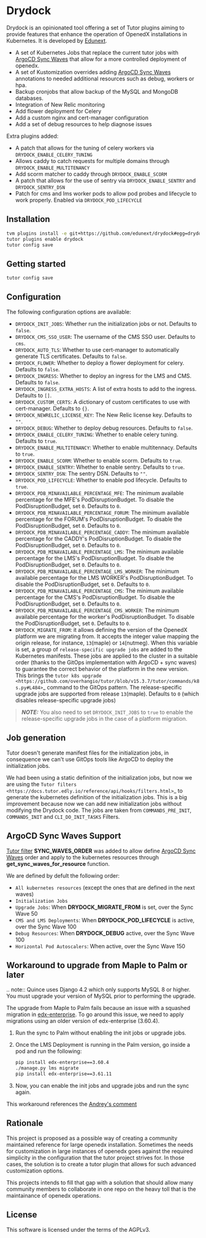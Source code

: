 Drydock
=======

Drydock is an opinionated tool offering a set of Tutor plugins aiming to provide features that enhance the operation of OpenedX installations in Kubernetes. It is developed by [Edunext](https://www.edunext.co/).

- A set of Kubernetes Jobs that replace the current tutor jobs with [ArgoCD Sync Waves](https://argo-cd.readthedocs.io/en/stable/user-guide/sync-waves/) that allow for a more controlled deployment of openedx.
- A set of Kustomization overrides adding [ArgoCD Sync Waves](https://argo-cd.readthedocs.io/en/stable/user-guide/sync-waves/) annotations to needed additional resources such as debug, workers or hpa.
- Backup cronjobs that allow backup of the MySQL and MongoDB databases.
- Integration of New Relic monitoring
- Add flower deployment for Celery
- Add a custom nginx and cert-manager configuration
- Add a set of debug resources to help diagnose issues

Extra plugins added:

- A patch that allows for the tuning of celery workers via `DRYDOCK_ENABLE_CELERY_TUNING`
- Allows caddy to catch requests for multiple domains through `DRYDOCK_ENABLE_MULTITENANCY`
- Add scorm matcher to caddy through `DRYDOCK_ENABLE_SCORM`
- A patch that allows for the use of sentry via `DRYDOCK_ENABLE_SENTRY` and `DRYDOCK_SENTRY_DSN`
- Patch for cms and lms worker pods to allow pod probes and lifecycle to work properly. Enabled via `DRYDOCK_POD_LIFECYCLE`

Installation
------------

``` bash
tvm plugins install -e git+https://github.com/edunext/drydock#egg=drydock
tutor plugins enable drydock
tutor config save
```

Getting started
---------------

``` bash
tutor config save
```

Configuration
-------------

The following configuration options are available:

- `DRYDOCK_INIT_JOBS`: Whether run the initialization jobs or not. Defaults to `false`.
- `DRYDOCK_CMS_SSO_USER`: The username of the CMS SSO user. Defaults to `cms`.
- `DRYDOCK_AUTO_TLS`: Whether to use cert-manager to automatically generate TLS certificates. Defaults to `false`.
- `DRYDOCK_FLOWER`: Whether to deploy a flower deployment for celery. Defaults to `false`.
- `DRYDOCK_INGRESS`: Whether to deploy an ingress for the LMS and CMS. Defaults to `false`.
- `DRYDOCK_INGRESS_EXTRA_HOSTS`: A list of extra hosts to add to the ingress. Defaults to `[]`.
- `DRYDOCK_CUSTOM_CERTS`: A dictionary of custom certificates to use with cert-manager. Defaults to `{}`.
- `DRYDOCK_NEWRELIC_LICENSE_KEY`: The New Relic license key. Defaults to `""`.
- `DRYDOCK_DEBUG`: Whether to deploy debug resources. Defaults to `false`.
- `DRYDOCK_ENABLE_CELERY_TUNING`: Whether to enable celery tuning. Defaults to `true`.
- `DRYDOCK_ENABLE_MULTITENANCY`: Whether to enable multitennacy. Defaults to `true`.
- `DRYDOCK_ENABLE_SCORM`: Whether to enable scorm. Defaults to `true`.
- `DRYDOCK_ENABLE_SENTRY`: Whether to enable sentry. Defaults to `true`.
- `DRYDOCK_SENTRY_DSN`: The sentry DSN. Defaults to `""`.
- `DRYDOCK_POD_LIFECYCLE`: Whether to enable pod lifecycle. Defaults to `true`.
- `DRYDOCK_PDB_MINAVAILABLE_PERCENTAGE_MFE`: The minimum available percentage for the MFE's PodDisruptionBudget. To disable the PodDisruptionBudget, set `0`. Defaults to `0`.
- `DRYDOCK_PDB_MINAVAILABLE_PERCENTAGE_FORUM`: The minimum available percentage for the FORUM's PodDisruptionBudget. To disable the PodDisruptionBudget, set `0`. Defaults to `0`.
- `DRYDOCK_PDB_MINAVAILABLE_PERCENTAGE_CADDY`: The minimum available percentage for the CADDY's PodDisruptionBudget. To disable the PodDisruptionBudget, set `0`. Defaults to `0`.
- `DRYDOCK_PDB_MINAVAILABLE_PERCENTAGE_LMS`: The minimum available percentage for the LMS's PodDisruptionBudget. To disable the PodDisruptionBudget, set `0`. Defaults to `0`.
- `DRYDOCK_PDB_MINAVAILABLE_PERCENTAGE_LMS_WORKER`: The minimum available percentage for the LMS WORKER's PodDisruptionBudget. To disable the PodDisruptionBudget, set `0`. Defaults to `0`.
- `DRYDOCK_PDB_MINAVAILABLE_PERCENTAGE_CMS`: The minimum available percentage for the CMS's PodDisruptionBudget. To disable the PodDisruptionBudget, set `0`. Defaults to `0`.
- `DRYDOCK_PDB_MINAVAILABLE_PERCENTAGE_CMS_WORKER`: The minimum available percentage for the worker's PodDisruptionBudget. To disable the PodDisruptionBudget, set `0`. Defaults to `0`.
- `DRYDOCK_MIGRATE_FROM`: it allows defining the version of the OpenedX platform we are migrating from. It accepts the integer value mapping the origin release, for instance, `13`(maple) or `14`(nutmeg). When this variable is set, a group of `release-specific upgrade jobs` are added to the Kubernetes manifests. These jobs are applied to the cluster in a suitable order (thanks to the GitOps implementation with ArgoCD + sync waves) to guarantee the correct behavior of the platform in the new version. This brings the `tutor k8s upgrade <https://github.com/overhangio/tutor/blob/v15.3.7/tutor/commands/k8s.py#L484>`_ command to the GitOps pattern. The release-specific upgrade jobs are supported from release `13`(maple). Defaults to `0` (which disables release-specific upgrade jobs)

> **_NOTE:_** You also need to set `DRYDOCK_INIT_JOBS` to `true` to enable the release-specific upgrade jobs in the case of a platform migration.

Job generation
--------------

Tutor doesn't generate manifest files for the initialization jobs, in consequence we can't use GitOps tools like ArgoCD to deploy the initialization jobs.

We had been using a static definition of the initialization jobs, but now we are using the `Tutor filters <https://docs.tutor.edly.io/reference/api/hooks/filters.html>`_ to generate the kubernetes definition of the initialization jobs. This is a big improvement because now we can add new initialization jobs without modifying the Drydock code. The jobs are taken from `COMMANDS_PRE_INIT`, `COMMANDS_INIT` and `CLI_DO_INIT_TASKS` Filters.

ArgoCD Sync Waves Support
-----------------------

[Tutor filter](https://docs.tutor.edly.io/reference/api/hooks/filters.html) **SYNC_WAVES_ORDER** was added to allow define [ArgoCD Sync Waves](https://argo-cd.readthedocs.io/en/stable/user-guide/sync-waves/) order and apply to the kubernetes resources through **get_sync_waves_for_resource** function.

We are defined by defult the following order:

- `All kubernetes resources` (except the ones that are defined in the next waves)
- `Initialization Jobs`
- `Upgrade Jobs`: When **DRYDOCK_MIGRATE_FROM** is set, over the Sync Wave 50
- `CMS and LMS Deployments`: When **DRYDOCK_POD_LIFECYCLE** is active, over the Sync Wave 100
- `Debug Resources`: When **DRYDOCK_DEBUG** active, over the Sync Wave 100
- `Horizontal Pod Autoscalers`: When active, over the Sync Wave 150

Workaround to upgrade from Maple to Palm or later
-------------------------------------------------

.. note::
    Quince uses Django 4.2 which only supports MySQL 8 or higher. You must upgrade your version of MySQL prior to performing the upgrade.

The upgrade from Maple to Palm fails because an issue with a squashed migration in [edx-enterprise](https://github.com/openedx/edx-enterprise/blob/3.61.11/integrated_channels/blackboard/migrations/0001_initial_squashed_0014_alter_blackboardlearnerassessmentdatatransmissionaudit_enterprise_course_enrollment_id.py). To go around this issue, we need to apply migrations using an older version of edx-enterprise (3.60.4).

1. Run the sync to Palm without enabling the init jobs or upgrade jobs.

2. Once the LMS Deployment is running in the Palm version, go inside a pod and run the following:

    ``` bash
    pip install edx-enterprise==3.60.4
    ./manage.py lms migrate
    pip install edx-enterprise==3.61.11
    ```

3. Now, you can enable the init jobs and upgrade jobs and run the sync again.

This workaround references the [Andrey's comment](https://discuss.openedx.org/t/updating-tutor-lilac-to-palm-now-that-palms-released-fails/10557/23)

Rationale
---------

This project is proposed as a possible way of creating a community maintained
reference for large openedx installation.
Sometimes the needs for customization in large instances of openedx goes
against the required simplicity in the configuration that the tutor project
strives for. In those cases, the solution is to create a tutor plugin that
allows for such advanced customization options.

This projects intends to fill that gap with a solution that should allow many
community members to collaborate in one repo on the heavy toll that is the
maintainance of openedx operations.

License
-------

This software is licensed under the terms of the AGPLv3.
